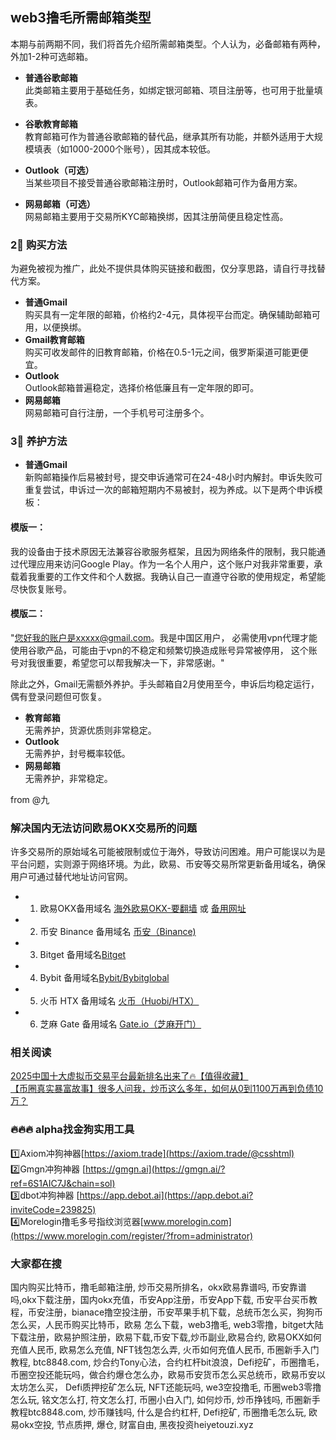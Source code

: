 ## web3撸毛所需邮箱类型  
本期与前两期不同，我们将首先介绍所需邮箱类型。个人认为，必备邮箱有两种，外加1-2种可选邮箱。  

- **普通谷歌邮箱**  
  此类邮箱主要用于基础任务，如绑定银河邮箱、项目注册等，也可用于批量填表。  

- **谷歌教育邮箱**  
  教育邮箱可作为普通谷歌邮箱的替代品，继承其所有功能，并额外适用于大规模填表（如1000-2000个账号），因其成本较低。  

- **Outlook（可选）**  
  当某些项目不接受普通谷歌邮箱注册时，Outlook邮箱可作为备用方案。  

- **网易邮箱（可选）**  
  网易邮箱主要用于交易所KYC邮箱换绑，因其注册简便且稳定性高。  

### 2⃣ 购买方法  
为避免被视为推广，此处不提供具体购买链接和截图，仅分享思路，请自行寻找替代方案。  
- **普通Gmail**  
  购买具有一定年限的邮箱，价格约2-4元，具体视平台而定。确保辅助邮箱可用，以便换绑。  
- **Gmail教育邮箱**  
  购买可收发邮件的旧教育邮箱，价格在0.5-1元之间，俄罗斯渠道可能更便宜。  
- **Outlook**  
  Outlook邮箱普遍稳定，选择价格低廉且有一定年限的即可。  
- **网易邮箱**  
  网易邮箱可自行注册，一个手机号可注册多个。  

### 3⃣ 养护方法  
- **普通Gmail**  
  新购邮箱操作后易被封号，提交申诉通常可在24-48小时内解封。申诉失败可重复尝试，申诉过一次的邮箱短期内不易被封，视为养成。以下是两个申诉模板：  

#### 模版一：  
我的设备由于技术原因无法兼容谷歌服务框架，且因为网络条件的限制，我只能通过代理应用来访问Google Play。作为一名个人用户，这个账户对我非常重要，承载着我重要的工作文件和个人数据。我确认自己一直遵守谷歌的使用规定，希望能尽快恢复账号。  

#### 模版二：  
"您好我的账户是xxxxx@gmail.com。我是中国区用户， 必需使用vpn代理才能使用谷歌产品，可能由于vpn的不稳定和频繁切换造成账号异常被停用， 这个账号对我很重要，希望您可以帮我解决一下，非常感谢。"  

除此之外，Gmail无需额外养护。手头邮箱自2月使用至今，申诉后均稳定运行，偶有登录问题但可恢复。  

- **教育邮箱**  
  无需养护，货源优质则非常稳定。  
- **Outlook**  
  无需养护，封号概率较低。  
- **网易邮箱**  
  无需养护，非常稳定。  

from @九  

### 解决国内无法访问欧易OKX交易所的问题  
许多交易所的原始域名可能被限制或位于海外，导致访问困难。用户可能误以为是平台问题，实则源于网络环境。为此，欧易、币安等交易所常更新备用域名，确保用户可通过替代地址访问官网。  

- 1. 欧易OKX备用域名 [海外欧易OKX-要翻墙](https://www.okx.com/join/76527935) 或 [备用网址](https://www.chouyi.kim/zh-hans/join/76527935)  
- 2. 币安 Binance 备用域名 [币安（Binance)](https://accounts.binance.com/zh-CN/register?ref=36457687)  
- 3. Bitget 备用域名[Bitget](https://www.bitget.com/zh-CN/referral/register?from=referral&clacCode=VRNEYUTR)  
- 4. Bybit 备用域名[Bybit/Bybitglobal](https://www.bybitglobal.com/zh-MY/invite/?ref=VMKORMM)  
- 5. 火币 HTX 备用域名 [火币（Huobi/HTX）](https://www.htx.com/invite/zh-cn/1f?invite_code=whf45223)  
- 6. 芝麻 Gate 备用域名 [Gate.io（芝麻开门）](https://www.gate.io/zh/signup?ref_type=103&ref=A1ERAQ)  

### 相关阅读  
[2025中国十大虚拟币交易平台最新排名出来了🔥【值得收藏】](https://btc8848.com/top-10-exchanges/)  
[【币圈真实暴富故事】很多人问我，炒币这么多年，如何从0到1100万再到负债10万？](https://heiyetouzi.xyz/biquanstory001/)  

### 🔥🔥🔥 alpha找金狗实用工具  
1️⃣Axiom冲狗神器[https://axiom.trade](https://axiom.trade/@csshtml)  
2️⃣Gmgn冲狗神器 [https://gmgn.ai](https://gmgn.ai/?ref=6S1AIC7J&chain=sol)  
3️⃣dbot冲狗神器 [https://app.debot.ai](https://app.debot.ai?inviteCode=239825)  
4️⃣Morelogin撸毛多号指纹浏览器[www.morelogin.com](https://www.morelogin.com/register/?from=administrator)  

### 大家都在搜  
国内购买比特币，撸毛邮箱注册, 炒币交易所排名，okx欧易靠谱吗, 币安靠谱吗,okx下载注册，国内okx充值，币安App注册，币安App下载, 币安平台买币教程，币安注册，bianace撸空投注册，币安苹果手机下载，总统币怎么买，狗狗币怎么买，人民币购买比特币，欧易 怎么下载，web3撸毛, web3零撸，bitget大陆下载注册，欧易护照注册，欧易下载,币安下载,炒币副业,欧易合约, 欧易OKX如何充值人民币, 欧易怎么充值, NFT钱包怎么弄, 火币如何充值人民币, 币圈新手入门教程, btc8848.com, 炒合约Tony心法，合约杠杆bit浪浪，Defi挖矿，币圈撸毛，币圈空投还能玩吗，做合约爆仓怎么办，欧易币安货币怎么买总统币，欧易币安以太坊怎么买， Defi质押挖矿怎么玩, NFT还能玩吗, we3空投撸毛, 币圈web3零撸怎么玩, 铭文怎么打, 符文怎么打, 币圈小白入门, 如何炒币, 炒币挣钱吗, 币圈新手教程btc8848.com, 炒币赚钱吗, 什么是合约杠杆, Defi挖矿, 币圈撸毛怎么玩, 欧易okx空投, 节点质押, 爆仓, 财富自由, 黑夜投资heiyetouzi.xyz